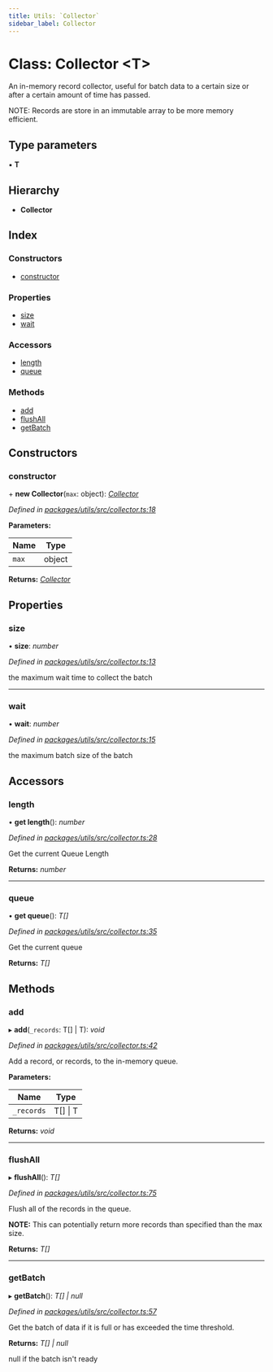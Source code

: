 ```yaml
---
title: Utils: `Collector`
sidebar_label: Collector
---
```


# Class: Collector <**T**>

An in-memory record collector,
useful for batch data to a certain
size or after a certain amount of time has passed.

NOTE: Records are store in an immutable array to
be more memory efficient.

## Type parameters

▪ **T**

## Hierarchy

* **Collector**

## Index

### Constructors

* [constructor](collector.md#constructor)

### Properties

* [size](collector.md#size)
* [wait](collector.md#wait)

### Accessors

* [length](collector.md#length)
* [queue](collector.md#queue)

### Methods

* [add](collector.md#add)
* [flushAll](collector.md#flushall)
* [getBatch](collector.md#getbatch)

## Constructors

###  constructor

\+ **new Collector**(`max`: object): *[Collector](collector.md)*

*Defined in [packages/utils/src/collector.ts:18](https://github.com/terascope/teraslice/blob/78714a985/packages/utils/src/collector.ts#L18)*

**Parameters:**

Name | Type |
------ | ------ |
`max` | object |

**Returns:** *[Collector](collector.md)*

## Properties

###  size

• **size**: *number*

*Defined in [packages/utils/src/collector.ts:13](https://github.com/terascope/teraslice/blob/78714a985/packages/utils/src/collector.ts#L13)*

the maximum wait time to collect the batch

___

###  wait

• **wait**: *number*

*Defined in [packages/utils/src/collector.ts:15](https://github.com/terascope/teraslice/blob/78714a985/packages/utils/src/collector.ts#L15)*

the maximum batch size of the batch

## Accessors

###  length

• **get length**(): *number*

*Defined in [packages/utils/src/collector.ts:28](https://github.com/terascope/teraslice/blob/78714a985/packages/utils/src/collector.ts#L28)*

Get the current Queue Length

**Returns:** *number*

___

###  queue

• **get queue**(): *T[]*

*Defined in [packages/utils/src/collector.ts:35](https://github.com/terascope/teraslice/blob/78714a985/packages/utils/src/collector.ts#L35)*

Get the current queue

**Returns:** *T[]*

## Methods

###  add

▸ **add**(`_records`: T[] | T): *void*

*Defined in [packages/utils/src/collector.ts:42](https://github.com/terascope/teraslice/blob/78714a985/packages/utils/src/collector.ts#L42)*

Add a record, or records, to the in-memory queue.

**Parameters:**

Name | Type |
------ | ------ |
`_records` | T[] &#124; T |

**Returns:** *void*

___

###  flushAll

▸ **flushAll**(): *T[]*

*Defined in [packages/utils/src/collector.ts:75](https://github.com/terascope/teraslice/blob/78714a985/packages/utils/src/collector.ts#L75)*

Flush all of the records in the queue.

**NOTE:** This can potentially return more records than
specified than the max size.

**Returns:** *T[]*

___

###  getBatch

▸ **getBatch**(): *T[] | null*

*Defined in [packages/utils/src/collector.ts:57](https://github.com/terascope/teraslice/blob/78714a985/packages/utils/src/collector.ts#L57)*

Get the batch of data if it is full or has exceeded the time threshold.

**Returns:** *T[] | null*

null if the batch isn't ready
